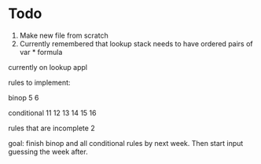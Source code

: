 # Todo
1. Make new file from scratch
2. Currently remembered that lookup stack needs to have ordered pairs of var * formula

currently on lookup appl

rules to implement:

binop
5
6

conditional
11
12
13
14
15
16

rules that are incomplete
2

goal: finish binop and all conditional rules by next week. Then start input guessing the week after.

